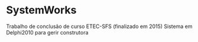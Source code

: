 # SystemWorks
Trabalho de conclusão de curso ETEC-SFS (finalizado em 2015) 
Sistema em Delphi2010 para gerir construtora
